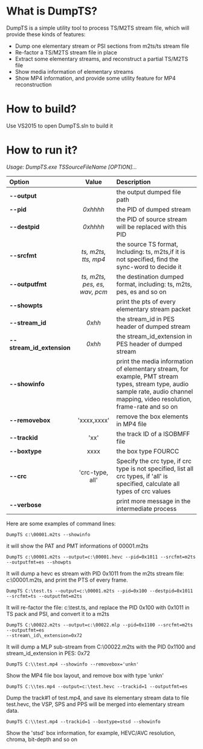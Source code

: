 # What is DumpTS?
DumpTS is a simple utility tool to process TS/M2TS stream file, which will provide these kinds of features:

- Dump one elementary stream or PSI sections from m2ts/ts stream file
- Re-factor a TS/M2TS stream file in place
- Extract some elementary streams, and reconstruct a partial TS/M2TS file
- Show media information of elementary streams
- Show MP4 information, and provide some utility feature for MP4 reconstruction

# How to build?

Use VS2015 to open DumpTS.sln to build it

# How to run it?

*Usage: DumpTS.exe TSSourceFileName \[OPTION\]...*

|Option|Value|Description|
|:--|:----:|:--|
|**--output**||the output dumped file path|
|**--pid**|*0xhhhh*|the PID of dumped stream|
|**--destpid**|*0xhhhh*|the PID of source stream will be replaced with this PID|
|**--srcfmt**|*ts, m2ts, tts, mp4*|the source TS format, Including: ts, m2ts,if it is not specified, find the sync-word to decide it|
|**--outputfmt**|*ts, m2ts, pes, es, wav, pcm*|the destination dumped format, including: ts, m2ts, pes, es and so on|
|**--showpts**||print the pts of every elementary stream packet|
|**--stream_id**|*0xhh*|the stream_id in PES header of dumped stream|
|**--stream_id_extension**|*0xhh*|the stream_id_extension in PES header of dumped stream|
|**--showinfo**||print the media information of elementary stream, for example, PMT stream types, stream type, audio sample rate, audio channel mapping, video resolution, frame-rate and so on|
|**--removebox**|'xxxx,xxxx'|remove the box elements in MP4 file|
|**--trackid**|'xx'|the track ID of a ISOBMFF file|
|**--boxtype**|xxxx|the box type FOURCC|
|**--crc**|'crc-type, all'|Specify the crc type, if crc type is not specified, list all crc types, if 'all' is specified, calculate all types of crc values|
|**--verbose**||print more message in the intermediate process|
 
Here are some examples of command lines:  
```
DumpTS c:\00001.m2ts --showinfo
```
it will show the PAT and PMT informations of 00001.m2ts

```
DumpTS c:\00001.m2ts --output=c:\00001.hevc --pid=0x1011 --srcfmt=m2ts --outputfmt=es --showpts  
```
It will dump a hevc es stream with PID 0x1011 from the m2ts stream file: c:\00001.m2ts, and print the PTS of every frame.

```
DumpTS C:\test.ts --output=c:\00001.m2ts --pid=0x100 --destpid=0x1011 --srcfmt=ts --outputfmt=m2ts  
```
It will re-factor the file: c:\test.ts, and replace the PID 0x100 with 0x1011 in TS pack and PSI, and convert it to a m2ts

```
DumpTS C:\00022.m2ts --output=c:\00022.mlp --pid=0x1100 --srcfmt=m2ts --outputfmt=es 
--stream\_id\_extension=0x72  
```
It will dump a MLP sub-stream from C:\00022.m2ts with the PID 0x1100 and stream\_id\_extension in PES: 0x72
```
DumpTS C:\\test.mp4 --showinfo --removebox='unkn'
```
Show the MP4 file box layout, and remove box with type 'unkn'
```
DumpTS C:\\tes.mp4 --output=c:\test.hevc --trackid=1 --outputfmt=es
```
Dump the track#1 of test.mp4, and save its elementary stream data to file test.hevc, the VSP, SPS and PPS will be merged into elementary stream data.
```
DumpTS C:\\test.mp4 --trackid=1 --boxtype=stsd --showinfo
```
Show the 'stsd' box information, for example, HEVC/AVC resolution, chroma, bit-depth and so on